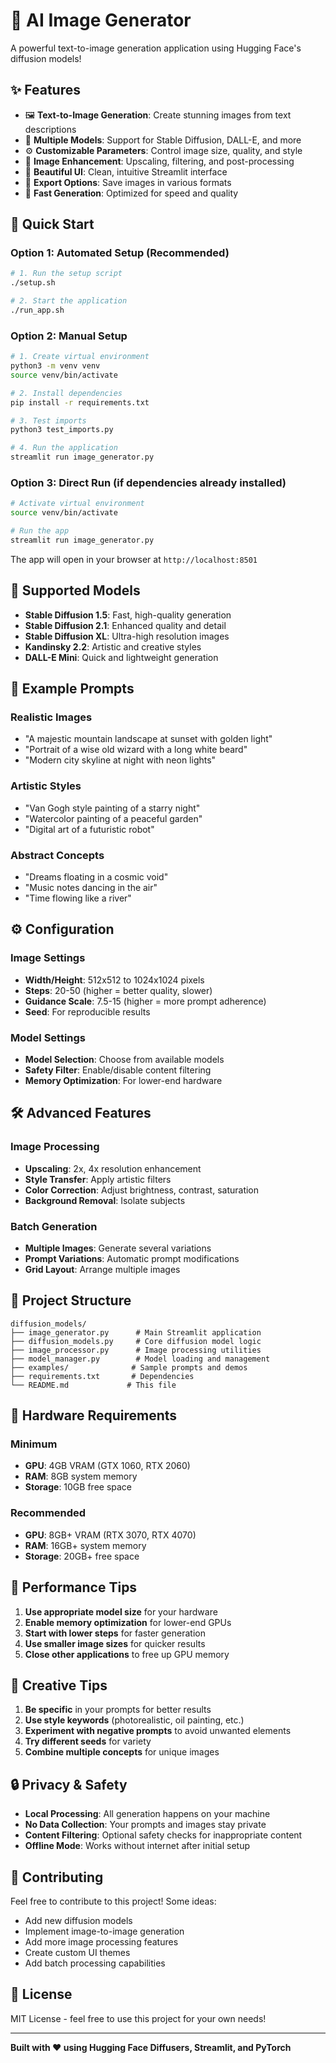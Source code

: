 # 🎨 AI Image Generator

A powerful text-to-image generation application using Hugging Face's diffusion models!

## ✨ Features

- 🖼️ **Text-to-Image Generation**: Create stunning images from text descriptions
- 🎯 **Multiple Models**: Support for Stable Diffusion, DALL-E, and more
- ⚙️ **Customizable Parameters**: Control image size, quality, and style
- 🎨 **Image Enhancement**: Upscaling, filtering, and post-processing
- 📱 **Beautiful UI**: Clean, intuitive Streamlit interface
- 💾 **Export Options**: Save images in various formats
- 🚀 **Fast Generation**: Optimized for speed and quality

## 🚀 Quick Start

### **Option 1: Automated Setup (Recommended)**
```bash
# 1. Run the setup script
./setup.sh

# 2. Start the application
./run_app.sh
```

### **Option 2: Manual Setup**
```bash
# 1. Create virtual environment
python3 -m venv venv
source venv/bin/activate

# 2. Install dependencies
pip install -r requirements.txt

# 3. Test imports
python3 test_imports.py

# 4. Run the application
streamlit run image_generator.py
```

### **Option 3: Direct Run (if dependencies already installed)**
```bash
# Activate virtual environment
source venv/bin/activate

# Run the app
streamlit run image_generator.py
```

The app will open in your browser at `http://localhost:8501`

## 🎯 Supported Models

- **Stable Diffusion 1.5**: Fast, high-quality generation
- **Stable Diffusion 2.1**: Enhanced quality and detail
- **Stable Diffusion XL**: Ultra-high resolution images
- **Kandinsky 2.2**: Artistic and creative styles
- **DALL-E Mini**: Quick and lightweight generation

## 🎨 Example Prompts

### Realistic Images
- "A majestic mountain landscape at sunset with golden light"
- "Portrait of a wise old wizard with a long white beard"
- "Modern city skyline at night with neon lights"

### Artistic Styles
- "Van Gogh style painting of a starry night"
- "Watercolor painting of a peaceful garden"
- "Digital art of a futuristic robot"

### Abstract Concepts
- "Dreams floating in a cosmic void"
- "Music notes dancing in the air"
- "Time flowing like a river"

## ⚙️ Configuration

### Image Settings
- **Width/Height**: 512x512 to 1024x1024 pixels
- **Steps**: 20-50 (higher = better quality, slower)
- **Guidance Scale**: 7.5-15 (higher = more prompt adherence)
- **Seed**: For reproducible results

### Model Settings
- **Model Selection**: Choose from available models
- **Safety Filter**: Enable/disable content filtering
- **Memory Optimization**: For lower-end hardware

## 🛠️ Advanced Features

### Image Processing
- **Upscaling**: 2x, 4x resolution enhancement
- **Style Transfer**: Apply artistic filters
- **Color Correction**: Adjust brightness, contrast, saturation
- **Background Removal**: Isolate subjects

### Batch Generation
- **Multiple Images**: Generate several variations
- **Prompt Variations**: Automatic prompt modifications
- **Grid Layout**: Arrange multiple images

## 📁 Project Structure

```
diffusion_models/
├── image_generator.py      # Main Streamlit application
├── diffusion_models.py     # Core diffusion model logic
├── image_processor.py      # Image processing utilities
├── model_manager.py        # Model loading and management
├── examples/              # Sample prompts and demos
├── requirements.txt       # Dependencies
└── README.md             # This file
```

## 🔧 Hardware Requirements

### Minimum
- **GPU**: 4GB VRAM (GTX 1060, RTX 2060)
- **RAM**: 8GB system memory
- **Storage**: 10GB free space

### Recommended
- **GPU**: 8GB+ VRAM (RTX 3070, RTX 4070)
- **RAM**: 16GB+ system memory
- **Storage**: 20GB+ free space

## 🚀 Performance Tips

1. **Use appropriate model size** for your hardware
2. **Enable memory optimization** for lower-end GPUs
3. **Start with lower steps** for faster generation
4. **Use smaller image sizes** for quicker results
5. **Close other applications** to free up GPU memory

## 🎨 Creative Tips

1. **Be specific** in your prompts for better results
2. **Use style keywords** (photorealistic, oil painting, etc.)
3. **Experiment with negative prompts** to avoid unwanted elements
4. **Try different seeds** for variety
5. **Combine multiple concepts** for unique images

## 🔒 Privacy & Safety

- **Local Processing**: All generation happens on your machine
- **No Data Collection**: Your prompts and images stay private
- **Content Filtering**: Optional safety checks for inappropriate content
- **Offline Mode**: Works without internet after initial setup

## 🤝 Contributing

Feel free to contribute to this project! Some ideas:
- Add new diffusion models
- Implement image-to-image generation
- Add more image processing features
- Create custom UI themes
- Add batch processing capabilities

## 📄 License

MIT License - feel free to use this project for your own needs!

---

**Built with ❤️ using Hugging Face Diffusers, Streamlit, and PyTorch**
